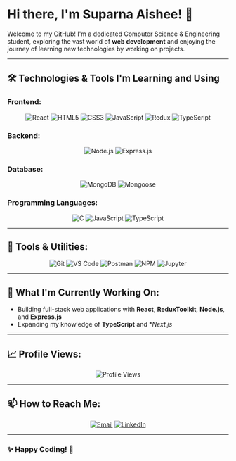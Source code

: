 # Hi there, I'm Suparna Aishee! 👋

Welcome to my GitHub! I'm a dedicated Computer Science & Engineering student, exploring the vast world of **web development** and enjoying the journey of learning new technologies by working on projects.

---

## 🛠 Technologies & Tools I'm Learning and Using

### Frontend:
<p align="center">
  <img src="https://img.shields.io/badge/-React-61DAFB?style=flat&logo=react&logoColor=white" alt="React" />
  <img src="https://img.shields.io/badge/-HTML5-E34F26?style=flat&logo=html5&logoColor=white" alt="HTML5" />
  <img src="https://img.shields.io/badge/-CSS3-1572B6?style=flat&logo=css3&logoColor=white" alt="CSS3" />
  <img src="https://img.shields.io/badge/-JavaScript-F7DF1E?style=flat&logo=javascript&logoColor=black" alt="JavaScript" />
  <img src="https://img.shields.io/badge/-Redux-764ABC?style=flat&logo=redux&logoColor=white" alt="Redux" />
  <img src="https://img.shields.io/badge/-TypeScript-3178C6?style=flat&logo=typescript&logoColor=white" alt="TypeScript" />
</p>

### Backend:
<p align="center">
  <img src="https://img.shields.io/badge/-Node.js-339933?style=flat&logo=node.js&logoColor=white" alt="Node.js" />
  <img src="https://img.shields.io/badge/-Express.js-000000?style=flat&logo=express&logoColor=white" alt="Express.js" />
</p>

### Database:
<p align="center">
  <img src="https://img.shields.io/badge/-MongoDB-47A248?style=flat&logo=mongodb&logoColor=white" alt="MongoDB" />
  <img src="https://img.shields.io/badge/-Mongoose-880000?style=flat&logo=mongoose" alt="Mongoose" />
</p>

### Programming Languages:
<p align="center">
  <img src="https://img.shields.io/badge/-C-A8B9CC?style=flat&logo=c&logoColor=white" alt="C" />
  <img src="https://img.shields.io/badge/-JavaScript-F7DF1E?style=flat&logo=javascript&logoColor=black" alt="JavaScript" />
  <img src="https://img.shields.io/badge/-TypeScript-3178C6?style=flat&logo=typescript&logoColor=white" alt="TypeScript" />
</p>

---

## 🔧 Tools & Utilities:
<p align="center">
  <img src="https://img.shields.io/badge/-Git-F05032?style=flat&logo=git&logoColor=white" alt="Git" />
  <img src="https://img.shields.io/badge/-VS%20Code-007ACC?style=flat&logo=visual-studio-code&logoColor=white" alt="VS Code" />
  <img src="https://img.shields.io/badge/-Postman-FF6C37?style=flat&logo=postman&logoColor=white" alt="Postman" />
  <img src="https://img.shields.io/badge/-NPM-CB3837?style=flat&logo=npm&logoColor=white" alt="NPM" />
  <img src="https://img.shields.io/badge/-Jupyter-F37626?style=flat&logo=jupyter&logoColor=white" alt="Jupyter" />
</p>

---

## 🔭 What I'm Currently Working On:
- Building full-stack web applications with **React**, **ReduxToolkit**, **Node.js**, and **Express.js**
- Expanding my knowledge of **TypeScript** and **Next.js*

---

## 📈 Profile Views:

<p align="center">
  <img src="https://komarev.com/ghpvc/?username=your-username&style=flat-square&color=blue" alt="Profile Views" />
</p>

---

## 📫 How to Reach Me:
<p align="center">
  <a href="mailto:youremail@example.com"><img src="https://img.shields.io/badge/-Email-D14836?style=flat&logo=gmail&logoColor=white" alt="Email" /></a>
  <a href="https://linkedin.com/in/your-profile"><img src="https://img.shields.io/badge/-LinkedIn-0077B5?style=flat&logo=linkedin&logoColor=white" alt="LinkedIn" /></a>
</p>

---

### ✨ Happy Coding! 🚀



